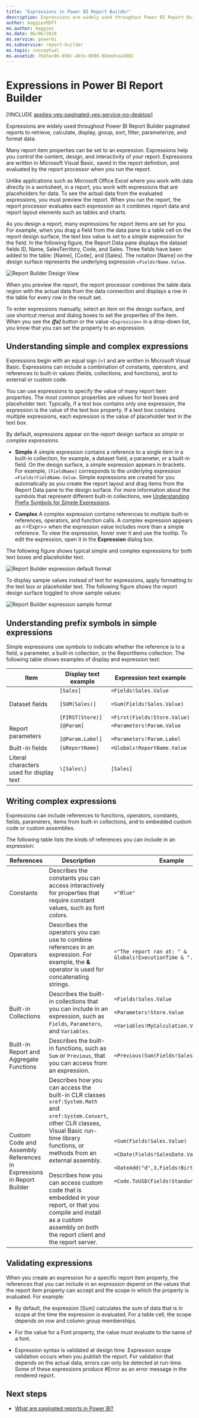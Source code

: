 ```yaml
---
title: "Expressions in Power BI Report Builder"
description: Expressions are widely used throughout Power BI Report Builder paginated reports to retrieve, calculate, display, group, sort, filter, parameterize, and format data.
author: maggiesMSFT
ms.author: maggies
ms.date: 06/06/2019
ms.service: powerbi
ms.subservice: report-builder
ms.topic: conceptual
ms.assetid: 76d3ac86-650c-46fe-8086-8b3edcea3882
---
```

# Expressions in Power BI Report Builder

[!INCLUDE [applies-yes-paginated-yes-service-no-desktop](../includes/applies-yes-paginated-yes-service-no-desktop.md)] 

Expressions are widely used throughout Power BI Report Builder paginated reports to retrieve, calculate, display, group, sort, filter, parameterize, and format data. 
  
Many report item properties can be set to an expression. Expressions help you control the content, design, and interactivity of your report. Expressions are written in Microsoft Visual Basic, saved in the report definition, and evaluated by the report processor when you run the report.  
  
 Unlike applications such as Microsoft Office Excel where you work with data directly in a worksheet, in a report, you work with expressions that are placeholders for data. To see the actual data from the evaluated expressions, you must preview the report. When you run the report, the report processor evaluates each expression as it combines report data and report layout elements such as tables and charts.  
  
 As you design a report, many expressions for report items are set for you. For example, when you drag a field from the data pane to a table cell on the report design surface, the text box value is set to a simple expression for the field. In the following figure, the Report Data pane displays the dataset fields ID, Name, SalesTerritory, Code, and Sales. Three fields have been added to the table: [Name], [Code], and [Sales]. The notation [Name] on the design surface represents the underlying expression `=Fields!Name.Value`.  
  
![Report Builder Design View](media/report-builder-expressions/report-builder-data-design-preview.png)
  
 When you preview the report, the report processor combines the table data region with the actual data from the data connection and displays a row in the table for every row in the result set.  
  
 To enter expressions manually, select an item on the design surface, and use shortcut menus and dialog boxes to set the properties of the item. When you see the ***(fx)*** button or the value `<Expression>` in a drop-down list, you know that you can set the property to an expression. 
  
##  <a name="Types"></a> Understanding simple and complex expressions  
 Expressions begin with an equal sign (=) and are written in Microsoft Visual Basic. Expressions can include a combination of constants, operators, and references to built-in values (fields, collections, and functions), and to external or custom code.  
  
 You can use expressions to specify the value of many report item properties. The most common properties are values for text boxes and placeholder text. Typically, if a text box contains only one expression, the expression is the value of the text box property. If a text box contains multiple expressions, each expression is the value of placeholder text in the text box.  
  
 By default, expressions appear on the report design surface as *simple* or *complex expressions*.  
  
-   **Simple** A simple expression contains a reference to a single item in a built-in collection, for example, a dataset field, a parameter, or a built-in field. On the design surface, a simple expression appears in brackets. For example, `[FieldName]` corresponds to the underlying expression `=Fields!FieldName.Value`. Simple expressions are created for you automatically as you create the report layout and drag items from the Report Data pane to the design surface. For more information about the symbols that represent different built-in collections, see [Understanding Prefix Symbols for Simple Expressions](#DisplayText).  
  
-   **Complex** A complex expression contains references to multiple built-in references, operators, and function calls. A complex expression appears as <\<Expr>> when the expression value includes more than a simple reference. To view the expression, hover over it and use the tooltip. To edit the expression, open it in the **Expression** dialog box.  
  
 The following figure shows typical simple and complex expressions for both text boxes and placeholder text.  
  
![Report Builder expression default format](media/report-builder-expressions/report-builder-expression-default-format.png) 
  
 To display sample values instead of text for expressions, apply formatting to the text box or placeholder text. The following figure shows the report design surface toggled to show sample values:  
  
![Report Builder expression sample format](media/report-builder-expressions/report-builder-expression-sample-values-format.png)  


## <a name="DisplayText"></a> Understanding prefix symbols in simple expressions  

Simple expressions use symbols to indicate whether the reference is to a field, a parameter, a built-in collection, or the ReportItems collection. The following table shows examples of display and expression text:  
  
|Item|Display text example|Expression text example|  
|----------|--------------------------|-----------------------------|  
|Dataset fields|`[Sales]`<br /><br /> `[SUM(Sales)]`<br /><br /> `[FIRST(Store)]`|`=Fields!Sales.Value`<br /><br /> `=Sum(Fields!Sales.Value)`<br /><br /> `=First(Fields!Store.Value)`|  
|Report parameters|`[@Param]`<br /><br /> `[@Param.Label]`|`=Parameters!Param.Value`<br /><br /> `=Parameters!Param.Label`|  
|Built-in fields|`[&ReportName]`|`=Globals!ReportName.Value`|  
|Literal characters used for display text|`\[Sales\]`|`[Sales]`|  
  
##  <a name="References"></a> Writing complex expressions  
 Expressions can include references to functions, operators, constants, fields, parameters, items from built-in collections, and to embedded custom code or custom assemblies.  
  
 The following table lists the kinds of references you can include in an expression:  
  
|References|Description|Example|  
|----------------|-----------------|-------------|  
|Constants|Describes the constants you can access interactively for properties that require constant values, such as font colors.|`="Blue"`|  
|Operators|Describes the operators you can use to combine references in an expression. For example, the **&** operator is used for concatenating strings.|`="The report ran at: " & Globals!ExecutionTime & "."`|  
|Built-in Collections|Describes the built-in collections that you can include in an expression, such as `Fields`, `Parameters`, and `Variables`.|`=Fields!Sales.Value`<br /><br /> `=Parameters!Store.Value`<br /><br /> `=Variables!MyCalculation.Value`|  
|Built-in Report and Aggregate Functions|Describes the built-in functions, such as `Sum` or `Previous`, that you can access from an expression.|`=Previous(Sum(Fields!Sales.Value))`|  
|Custom Code and Assembly References in Expressions in Report Builder |Describes how you can access the built-in CLR classes `xref:System.Math` and `xref:System.Convert`, other CLR classes, Visual Basic run-time library functions, or methods from an external assembly.<br /><br /> Describes how you can access custom code that is embedded in your report, or that you compile and install as a custom assembly on both the report client and the report server.|`=Sum(Fields!Sales.Value)`<br /><br /> `=CDate(Fields!SalesDate.Value)`<br /><br /> `=DateAdd("d",3,Fields!BirthDate.Value)`<br /><br /> `=Code.ToUSD(Fields!StandardCost.Value)`|  
   
##  <a name="Valid"></a> Validating expressions  
 When you create an expression for a specific report item property, the references that you can include in an expression depend on the values that the report item property can accept and the scope in which the property is evaluated. For example:  
  
-   By default, the expression [Sum] calculates the sum of data that is in scope at the time the expression is evaluated. For a table cell, the scope depends on row and column group memberships. 
  
-   For the value for a Font property, the value must evaluate to the name of a font.  
  
-   Expression syntax is validated at design time. Expression scope validation occurs when you publish the report. For validation that depends on the actual data, errors can only be detected at run-time. Some of these expressions produce #Error as an error message in the rendered report. 

## Next steps

- [What are paginated reports in Power BI?](paginated-reports-report-builder-power-bi.md)
